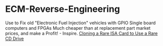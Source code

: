 # ECM-Reverse-Engineering
Use to Fix old "Electronic Fuel Injection" vehicles with GPIO Single board computers and FPGAs Much cheaper than at replacement part market prices, and make a Profit! - Inspire. [Cloning a Rare ISA Card to Use a Rare CD Drive](https://youtu.be/0W1t2_EJG9w)
